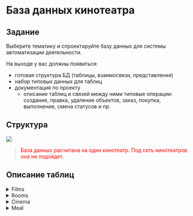 # База данных кинотеатра

## Задание
Выберите тематику и спроектируйте базу данных для системы автоматизации деятельности.

На выходе у вас должны появиться:

* готовая структура БД (таблицы, взаимосвязи, представления)
* набор типовых данных для таблиц
* документация по проекту
	* описание таблиц и связей между ними
типовые операции: создание, правка, удаление объектов, заказ, покупка, выполнение, смена статусов и пр.

## Структура
![](https://gitlab.com/xitowzys-isu-laboratory-work/fourth-semester/databases/cinema-database/-/raw/master/raw/Structure.svg)

> <span style="color:red">База данных расчитана на один кинотеатр. Под сеть кинотеатров она не подойдет.</span>

## Описание таблиц


<section>
   <details>

   <summary>Films</summary>

| Название таблицы | Описание |
| ------ | ------ |
| films | Таблица фильмов |
| film\_formats | Форматы фильмов |
| film\_genres | Жанры фильмов |
| formats | Таблица форматов |
| genres | Таблица жанров |
| mpaa\_ratings | Система рейтингов Американской киноассоциации |
   </details>
   <details>

   <summary>Rooms</summary>

| Название таблицы | Описание |
| ------ | ------ |
| group\_of\_places | Группы мест в залах |
| halls | Таблица залов кинотеатра
| hall\_formats | Форматы залов |
| hall\_types | Категории залов |
| price\_group\_of\_seats | Таблица ценовые группы мест |
| places | Таблица сидений в зале распределенные по ценовым группам |
   </details>
   <details>

   <summary>Cinema</summary>

| Название таблицы | Описание |
| ------ | ------ |
| additional\_session\_price | Таблица повышение смоимости группы мест определенного сеанса |
| films\_period | Период показа фильмов на экранах кинотеатра |
| payment\_types | Таблица видов платежей |
| positions | Таблица должностей сотрудников|
| staff | Таблица сотрудников |
| staff\_statuses | Таблица статусов сотрудников |
| sessions | Таблица сеансов фильмов |
| tickets | Таблица распроданных билетов |
   </details>
   <details>

   <summary>Meal</summary>

| Название таблицы | Описание |
| ------ | ------ |
| deliveries | Таблица поставок продуктов |
| products | Таблица продаваемой продукции |
| purchases | Таблица покупок продукции |
| suppliers | Таблица поставщиков продукции |
   </details>
</section>

